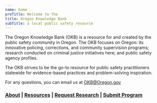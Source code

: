 ```yaml
---
name: home
preTitle: Welcome to the
title: Oregon Knowledge Bank
subTitle: a local public safety resource
---
```


The Oregon Knowledge Bank (OKB) is a resource for and created by the public safety community in Oregon. The OKB focuses on Oregon: its innovative policing, corrections, and community supervision programs; research conducted on criminal justice initiatives here; and public safety agency profiles.

The OKB strives to be the go-to resource for public safety practitioners statewide for evidence-based practices and problem-solving inspiration.

For any questions, you can email us at [OKB@Oregon.gov](mailto:okb@oregon.gov)

### [About](/about) | [Resources](/resources) | [Request Research](/request) | [Submit Program](/submit)
